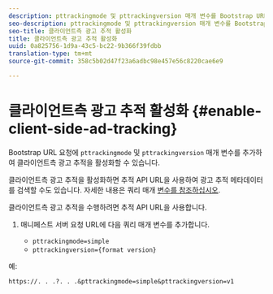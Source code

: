```yaml
---
description: pttrackingmode 및 pttrackingversion 매개 변수를 Bootstrap URL 요청에 추가하여 클라이언트측 광고 추적을 활성화할 수 있습니다.
seo-description: pttrackingmode 및 pttrackingversion 매개 변수를 Bootstrap URL 요청에 추가하여 클라이언트측 광고 추적을 활성화할 수 있습니다.
seo-title: 클라이언트측 광고 추적 활성화
title: 클라이언트측 광고 추적 활성화
uuid: 0a825756-1d9a-43c5-bc22-9b366f39fdbb
translation-type: tm+mt
source-git-commit: 358c5b02d47f23a6adbc98e457e56c8220cae6e9

---
```



# 클라이언트측 광고 추적 활성화 {#enable-client-side-ad-tracking}

Bootstrap URL 요청에 `pttrackingmode` 및 `pttrackingversion` 매개 변수를 추가하여 클라이언트측 광고 추적을 활성화할 수 있습니다.

클라이언트측 광고 추적을 활성화하면 추적 API URL을 사용하여 광고 추적 메타데이터를 검색할 수도 있습니다. 자세한 내용은 쿼리 매개 [변수를 참조하십시오](../../msapi-topics/ms-at-effectiveness/notvsdk-csat-ms-interface.md).

클라이언트측 광고 추적을 수행하려면 추적 API URL을 사용합니다.

1. 매니페스트 서버 요청 URL에 다음 쿼리 매개 변수를 추가합니다.

   * `pttrackingmode=simple`
   * `pttrackingversion={format version}`

예:

```
https://. . .?. . .&pttrackingmode=simple&pttrackingversion=v1
```
